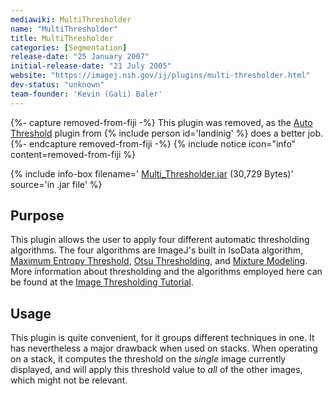 ```yaml
---
mediawiki: MultiThresholder
name: "MultiThresholder"
title: MultiThresholder
categories: [Segmentation]
release-date: "25 January 2007"
initial-release-date: "21 July 2005"
website: "https://imagej.nih.gov/ij/plugins/multi-thresholder.html"
dev-status: "unknown"
team-founder: 'Kevin (Gali) Baler'
---
```


{%- capture removed-from-fiji -%}
This plugin was removed, as the [Auto Threshold](/plugins/auto-threshold)
plugin from {% include person id='landinig' %} does a better job.
{%- endcapture removed-from-fiji -%}
{% include notice icon="info" content=removed-from-fiji %}

{% include info-box filename=' [Multi_Thresholder.jar](https://imagej.nih.gov/ij/plugins/download/jars/Multi_Thresholder.jar) (30,729 Bytes)' source='in .jar file'  %}

## Purpose

This plugin allows the user to apply four different automatic thresholding
algorithms. The four algorithms are ImageJ's built in IsoData algorithm,
[Maximum Entropy Threshold](/plugins/maximum-entropy-threshold),
[Otsu Thresholding](Otsu_Thresholding), and
[Mixture Modeling](/plugins/mixture-modeling-thresholding). More information
about thresholding and the algorithms employed here can be found at the
[Image Thresholding Tutorial](http://www.ph.tn.tudelft.nl/Courses/FIP/noframes/fip-Segmenta.html).

## Usage

This plugin is quite convenient, for it groups different techniques in one. It
has nevertheless a major drawback when used on stacks. When operating on a
stack, it computes the threshold on the *single* image currently displayed, and
will apply this threshold value to *all* of the other images, which might not
be relevant.
